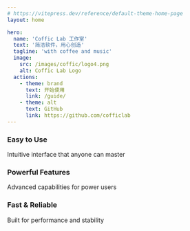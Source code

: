 ```yaml
---
# https://vitepress.dev/reference/default-theme-home-page
layout: home

hero:
  name: 'Coffic Lab 工作室'
  text: '简洁软件，用心创造'
  tagline: 'with coffee and music'
  image:
    src: /images/coffic/logo4.png
    alt: Coffic Lab Logo
  actions:
    - theme: brand
      text: 开始使用
      link: /guide/
    - theme: alt
      text: GitHub
      link: https://github.com/cofficlab
---
```


<FeatureGrid>
  <div class="feature-card">
    <h3 class="text-xl font-bold mb-2">Easy to Use</h3>
    <p>Intuitive interface that anyone can master</p>
  </div>
  <div class="feature-card">
    <h3 class="text-xl font-bold mb-2">Powerful Features</h3>
    <p>Advanced capabilities for power users</p>
  </div>
  <div class="feature-card">
    <h3 class="text-xl font-bold mb-2">Fast & Reliable</h3>
    <p>Built for performance and stability</p>
  </div>
</FeatureGrid>

<AppFeature>
  <template #title>
    Feature Highlight
  </template>
  <template #description>
    Discover how our app can help you achieve more
  </template>
  <template #image>
    <img src="/apple-touch-icon.png" alt="Feature" class="rounded-lg shadow-xl">
  </template>
</AppFeature>

